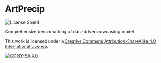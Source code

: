 # ArtPrecip

![License Shield](https://img.shields.io/github/license/Flumen-Weather/ArtPrecip?style=flat-square)

Comprehensive benchmarking of data-driven nowcasting model

This work is licensed under a
[Creative Commons Attribution-ShareAlike 4.0 International License][cc-by-sa].

[![CC BY-SA 4.0][cc-by-sa-image]][cc-by-sa]

[cc-by-sa]: http://creativecommons.org/licenses/by-sa/4.0/
[cc-by-sa-image]: https://licensebuttons.net/l/by-sa/4.0/88x31.png
